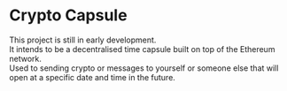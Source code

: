 # Crypto Capsule

This project is still in early development.  
It intends to be a decentralised time capsule built on top of the Ethereum network.  
Used to sending crypto or messages to yourself or someone else that will open at a specific date and time in the future.
